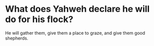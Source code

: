 # What does Yahweh declare he will do for his flock?

He will gather them, give them a place to graze, and give them good shepherds.
